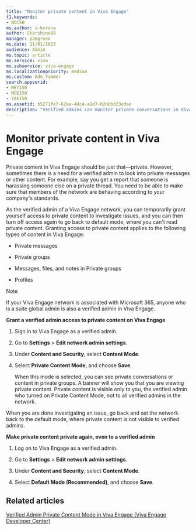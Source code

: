 ```yaml
---
title: "Monitor private content in Viva Engage"
f1.keywords:
- NOCSH
ms.author: v-bvrana
author: Starshine89
manager: pamgreen
ms.date: 11/01/2023
audience: Admin
ms.topic: article
ms.service: viva
ms.subservice: viva-engage
ms.localizationpriority: medium
ms.custom: Adm_Yammer
search.appverid:
- MET150
- MOE150
- YAE150
ms.assetid: b5271fe7-62aa-4dc4-a1d7-b2b0bd23edae
description: "Verified admins can monitor private conversations in Viva Engage."
---
```


# Monitor private content in Viva Engage

Private content in Viva Engage should be just that—private. However, sometimes there is a need for a verified admin to look into private messages or other content. For example, say you get a report that someone is harassing someone else on a private thread. You need to be able to make sure that members of the network are behaving according to your company's standards.
  
As the verified admin of a Viva Engage network, you can temporarily grant yourself access to private content to investigate issues, and you can then turn off access again to go back to default mode, where you can't read private content. Granting access to private content applies to the following types of content in Viva Engage:
  
- Private messages
    
- Private groups
    
- Messages, files, and notes in Private groups
    
- Profiles
    
> [!NOTE]
> If your Viva Engage network is associated with Microsoft 365, anyone who is a suite global admin is also a verified admin in Viva Engage.
  
 **Grant a verified admin access to private content on Viva Engage**
  
1. Sign in to Viva Engage as a verified admin.
    
2. Go to **Settings** \> **Edit network admin settings**.
    
3. Under **Content and Security**, select **Content Mode**.
    
4. Select **Private Content Mode**, and choose **Save**.
    
    When this mode is selected, you can see private conversations or content in private groups. A banner will show you that you are viewing private content. Private content is visible only to you, the verified admin who turned on Private Content Mode, not to all verified admins in the network.
    
When you are done investigating an issue, go back and set the network back to the default mode, where private content is not visible to verified admins.
  
 **Make private content private again, even to a verified admin**
  
1. Log on to Viva Engage as a verified admin.
    
2. Go to **Settings** \> **Edit network admin settings**.
    
3. Under **Content and Security**, select **Content Mode**.
    
4. Select **Default Mode (Recommended)**, and choose **Save**.
    
## Related articles

[Verified Admin Private Content Mode in Viva Engage (Viva Engage Developer Center)](https://go.microsoft.com/fwlink/?LinkId=780585)

